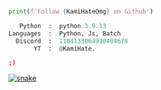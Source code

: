 

```python
print(f'Follow {KamiHateOmg} on Github')
```

```python
   Python  :  python 3.9.13
Languages  :  Python, Js, Batch
  Discord  :  1104133064990404678
       YT  :  @KamiHate.
```

```json
;)
```

<a href="https://discord.gg/xehtBNwd4w" target="_blank"><img src="https://github.com/KamiHateOmg/README.md/blob/output/github-contribution-grid-snake.svg" alt="snake"></a>
